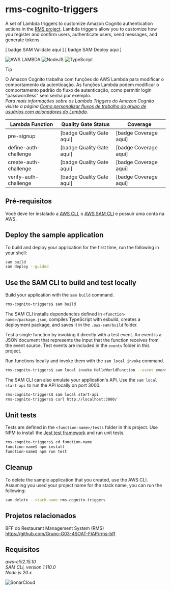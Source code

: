 # rms-cognito-triggers
A set of Lambda triggers to customize Amazon Cognito authentication actions in the [RMS project](https://github.com/Grupo-G03-4SOAT-FIAP/rms-bff). Lambda triggers allow you to customize how you register and confirm users, authenticate users, send messages, and generate tokens.

[ badge SAM Validate aqui ] [ badge SAM Deploy aqui ]

![AWS LAMBDA](https://img.shields.io/badge/AWS%20Lambda-FF9900.svg?style=for-the-badge&logo=AWS-Lambda&logoColor=white)
![NodeJS](https://img.shields.io/badge/node.js-6DA55F?style=for-the-badge&logo=node.js&logoColor=white)
![TypeScript](https://img.shields.io/badge/typescript-%23007ACC.svg?style=for-the-badge&logo=typescript&logoColor=white)

> [!TIP]
> O Amazon Cognito trabalha com funções do AWS Lambda para modificar o comportamento da autenticação. As funções Lambda podem modificar o comportamento padrão do fluxo de autenticação, como permitir login "passwordless" sem senha por exemplo.\
> _Para mais informações sobre os Lambda Triggers do Amazon Cognito visiste a página [Como personalizar fluxos de trabalho do grupo de usuários com acionadores do Lambda](https://docs.aws.amazon.com/pt_br/cognito/latest/developerguide/cognito-user-identity-pools-working-with-aws-lambda-triggers.html)._

| Lambda Function | Quality Gate Status | Coverage |
|---|---|---|
| pre-signup | [badge Quality Gate aqui] | [badge Coverage aqui] |
| define-auth-challenge | [badge Quality Gate aqui] | [badge Coverage aqui] |
| create-auth-challenge | [badge Quality Gate aqui] | [badge Coverage aqui] |
| verify-auth-challenge | [badge Quality Gate aqui] | [badge Coverage aqui] |

## Pré-requisitos

Você deve ter instalado a [AWS CLI](https://docs.aws.amazon.com/cli/latest/userguide/getting-started-install.html), o [AWS SAM CLI](https://docs.aws.amazon.com/serverless-application-model/latest/developerguide/install-sam-cli.html) e possuir uma conta na AWS.

## Deploy the sample application

To build and deploy your application for the first time, run the following in your shell:

```bash
sam build
sam deploy --guided
```

## Use the SAM CLI to build and test locally

Build your application with the `sam build` command.

```bash
rms-cognito-triggers$ sam build
```

The SAM CLI installs dependencies defined in `<function-name>/package.json`, compiles TypeScript with esbuild, creates a deployment package, and saves it in the `.aws-sam/build` folder.

Test a single function by invoking it directly with a test event. An event is a JSON document that represents the input that the function receives from the event source. Test events are included in the `events` folder in this project.

Run functions locally and invoke them with the `sam local invoke` command.

```bash
rms-cognito-triggers$ sam local invoke HelloWorldFunction --event events/event.json
```

The SAM CLI can also emulate your application's API. Use the `sam local start-api` to run the API locally on port 3000.

```bash
rms-cognito-triggers$ sam local start-api
rms-cognito-triggers$ curl http://localhost:3000/
```

## Unit tests

Tests are defined in the `<function-name>/tests` folder in this project. Use NPM to install the [Jest test framework](https://jestjs.io/) and run unit tests.

```bash
rms-cognito-triggers$ cd function-name
function-name$ npm install
function-name$ npm run test
```

## Cleanup

To delete the sample application that you created, use the AWS CLI. Assuming you used your project name for the stack name, you can run the following:

```bash
sam delete --stack-name rms-cognito-triggers
```

## Projetos relacionados

BFF do Restaurant Management System (RMS)\
https://github.com/Grupo-G03-4SOAT-FIAP/rms-bff

## Requisitos

*aws-cli/2.15.10*\
*SAM CLI, version 1.110.0*\
*Node.js 20.x*

![SonarCloud](https://sonarcloud.io/images/project_badges/sonarcloud-white.svg)
